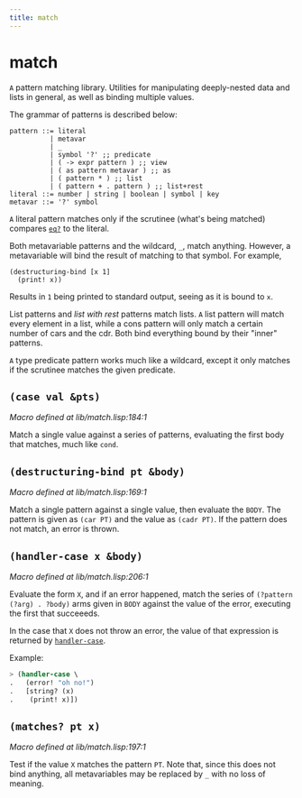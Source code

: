 ```yaml
---
title: match
---
```

# match
`A` pattern matching library.
Utilities for manipulating deeply-nested data and lists in general,
as well as binding multiple values.

The grammar of patterns is described below:
```
pattern ::= literal
          | metavar
          | _
          | symbol '?' ;; predicate
          | ( -> expr pattern ) ;; view
          | ( as pattern metavar ) ;; as
          | ( pattern * ) ;; list
          | ( pattern + . pattern ) ;; list+rest
literal ::= number | string | boolean | symbol | key
metavar ::= '?' symbol
```

`A` literal pattern matches only if the scrutinee (what's being matched)
compares [`eq?`](lib.type.md#eq-x-y) to the literal.

Both metavariable patterns and the wildcard, `_`, match anything. However,
a metavariable will bind the result of matching to that symbol. For example,

```
(destructuring-bind [x 1]
  (print! x))
```
Results in `1` being printed to standard output, seeing as it is bound to
`x`.

List patterns and _list with rest_ patterns match lists. `A` list pattern will
match every element in a list, while a cons pattern will only match a certain
number of cars and the cdr.
Both bind everything bound by their "inner" patterns.

`A` type predicate pattern works much like a wildcard, except it only matches if
the scrutinee matches the given predicate.

## `(case val &pts)`
*Macro defined at lib/match.lisp:184:1*

Match a single value against a series of patterns, evaluating the first
body that matches, much like `cond`.

## `(destructuring-bind pt &body)`
*Macro defined at lib/match.lisp:169:1*

Match a single pattern against a single value, then evaluate the `BODY`.
The pattern is given as `(car PT)` and the value as `(cadr PT)`.
If the pattern does not match, an error is thrown.

## `(handler-case x &body)`
*Macro defined at lib/match.lisp:206:1*

Evaluate the form `X`, and if an error happened, match
the series of `(?pattern (?arg) . ?body)` arms given in
`BODY` against the value of the error, executing the first
that succeeeds.

In the case that `X` does not throw an error, the value
of that expression is returned by [`handler-case`](lib.match.md#handler-case-x-body).

Example:

```cl
> (handler-case \
.   (error! "oh no!")
.   [string? (x)
.    (print! x)])
```

## `(matches? pt x)`
*Macro defined at lib/match.lisp:197:1*

Test if the value `X` matches the pattern `PT`.
Note that, since this does not bind anything, all metavariables
may be replaced by `_` with no loss of meaning.

